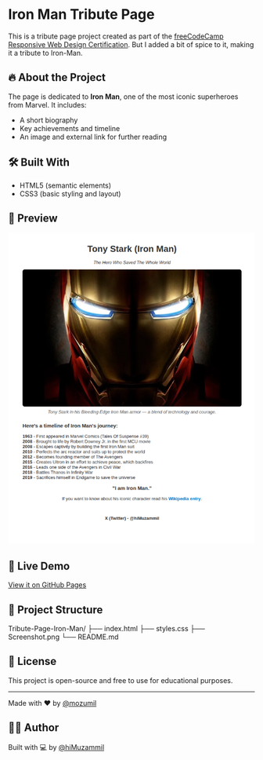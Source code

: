 # Iron Man Tribute Page

This is a tribute page project created as part of the [freeCodeCamp Responsive Web Design Certification](https://www.freecodecamp.org/learn/2022/responsive-web-design/build-a-tribute-page-project/build-a-tribute-page). But I added a bit of spice to it, making it a tribute to Iron-Man.

## 🔥 About the Project

The page is dedicated to **Iron Man**, one of the most iconic superheroes from Marvel. It includes:

- A short biography
- Key achievements and timeline
- An image and external link for further reading

## 🛠️ Built With

- HTML5 (semantic elements)
- CSS3 (basic styling and layout)

## 📸 Preview

![Iron Man Tribute Page Screenshot](Screenshot.png)

## 🚀 Live Demo

[View it on GitHub Pages](https://mozumil.github.io/Tribute-Page-Iron-Man/)

## 📁 Project Structure

Tribute-Page-Iron-Man/
├── index.html
├── styles.css
├── Screenshot.png
└── README.md
 
## 📜 License

This project is open-source and free to use for educational purposes.

---

Made with ❤️ by [@mozumil](https://github.com/mozumil)

## 🧑‍💻 Author

Built with 💻 by [@hiMuzammil](https://x.com/hiMuzammil)